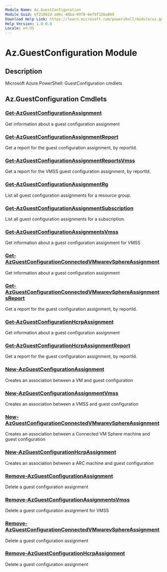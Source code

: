```yaml
---
Module Name: Az.GuestConfiguration
Module Guid: ef21082d-a06c-48ba-89f8-6ef9f126a809
Download Help Link: https://learn.microsoft.com/powershell/module/az.guestconfiguration
Help Version: 1.0.0.0
Locale: en-US
---
```


# Az.GuestConfiguration Module
## Description
Microsoft Azure PowerShell: GuestConfiguration cmdlets

## Az.GuestConfiguration Cmdlets
### [Get-AzGuestConfigurationAssignment](Get-AzGuestConfigurationAssignment.md)
Get information about a guest configuration assignment

### [Get-AzGuestConfigurationAssignmentReport](Get-AzGuestConfigurationAssignmentReport.md)
Get a report for the guest configuration assignment, by reportId.

### [Get-AzGuestConfigurationAssignmentReportsVmss](Get-AzGuestConfigurationAssignmentReportsVmss.md)
Get a report for the VMSS guest configuration assignment, by reportId.

### [Get-AzGuestConfigurationAssignmentRg](Get-AzGuestConfigurationAssignmentRg.md)
List all guest configuration assignments for a resource group.

### [Get-AzGuestConfigurationAssignmentSubscription](Get-AzGuestConfigurationAssignmentSubscription.md)
List all guest configuration assignments for a subscription.

### [Get-AzGuestConfigurationAssignmentsVmss](Get-AzGuestConfigurationAssignmentsVmss.md)
Get information about a guest configuration assignment for VMSS

### [Get-AzGuestConfigurationConnectedVMwarevSphereAssignment](Get-AzGuestConfigurationConnectedVMwarevSphereAssignment.md)
Get information about a guest configuration assignment

### [Get-AzGuestConfigurationConnectedVMwarevSphereAssignmentsReport](Get-AzGuestConfigurationConnectedVMwarevSphereAssignmentsReport.md)
Get a report for the guest configuration assignment, by reportId.

### [Get-AzGuestConfigurationHcrpAssignment](Get-AzGuestConfigurationHcrpAssignment.md)
Get information about a guest configuration assignment

### [Get-AzGuestConfigurationHcrpAssignmentReport](Get-AzGuestConfigurationHcrpAssignmentReport.md)
Get a report for the guest configuration assignment, by reportId.

### [New-AzGuestConfigurationAssignment](New-AzGuestConfigurationAssignment.md)
Creates an association between a VM and guest configuration

### [New-AzGuestConfigurationAssignmentVmss](New-AzGuestConfigurationAssignmentVmss.md)
Creates an association between a VMSS and guest configuration

### [New-AzGuestConfigurationConnectedVMwarevSphereAssignment](New-AzGuestConfigurationConnectedVMwarevSphereAssignment.md)
Creates an association between a Connected VM Sphere machine and guest configuration

### [New-AzGuestConfigurationHcrpAssignment](New-AzGuestConfigurationHcrpAssignment.md)
Creates an association between a ARC machine and guest configuration

### [Remove-AzGuestConfigurationAssignment](Remove-AzGuestConfigurationAssignment.md)
Delete a guest configuration assignment

### [Remove-AzGuestConfigurationAssignmentsVmss](Remove-AzGuestConfigurationAssignmentsVmss.md)
Delete a guest configuration assignment for VMSS

### [Remove-AzGuestConfigurationConnectedVMwarevSphereAssignment](Remove-AzGuestConfigurationConnectedVMwarevSphereAssignment.md)
Delete a guest configuration assignment

### [Remove-AzGuestConfigurationHcrpAssignment](Remove-AzGuestConfigurationHcrpAssignment.md)
Delete a guest configuration assignment

